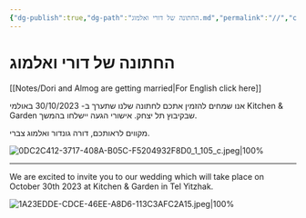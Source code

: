 ```yaml
---
{"dg-publish":true,"dg-path":"החתונה של דורי ואלמוג.md","permalink":"//","contentClasses":"rtl","tags":["gardenEntry"]}
---
```




# החתונה של דורי ואלמוג
[[Notes/Dori and Almog are getting married\|For English click here]]

אנו שמחים להזמין אתכם לחתונה שלנו שתערך ב- 30/10/2023 באולמי Kitchen & Garden שבקיבוץ תל יצחק.
אישורי הגעה יישלחו בהמשך.

מקווים לראותכם,
דורה גונדור ואלמוג צברי.


![0DC2C412-3717-408A-B05C-F5204932F8D0_1_105_c.jpeg|100%](/img/user/Assets/0DC2C412-3717-408A-B05C-F5204932F8D0_1_105_c.jpeg)

---

We are excited to invite you to our wedding which will take place on October 30th 2023 at Kitchen & Garden in Tel Yitzhak.

![1A23EDDE-CDCE-46EE-A8D6-113C3AFC2A15.jpeg|100%](/img/user/Assets/1A23EDDE-CDCE-46EE-A8D6-113C3AFC2A15.jpeg)